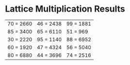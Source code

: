 # Lattice Multiplication Results

|   |   |   |
|---|---|---|
| 70 = 2660 | 46 = 2438 | 99 = 1881 |
| 85 = 3400 | 65 = 6110 | 51 = 969 |
| 30 = 2220 | 95 = 1140 | 88 = 6952 |
| 60 = 1920 | 47 = 4324 | 56 = 5040 |
| 80 = 6880 | 44 = 3696 | 74 = 2516 |
